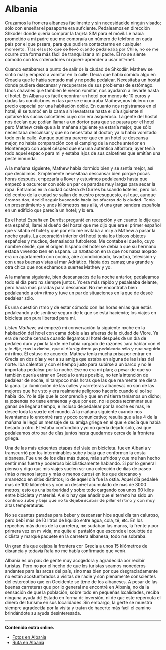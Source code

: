 # Albania
Cruzamos la frontera albanesa fácilmente y sin necesidad de ningún visado; sólo con enseñar el pasaporte era suficiente. Pedaleamos en dirección Shkodër donde quería comprar la tarjeta SIM para el móvil.
Le había prometido a mi padre que me compraría un número de teléfono en cada país por el que pasara, para que pudiera contactarme en cualquier momento. Tras el susto que se llevó cuando pedaleaba por Chile, no se me ocurre otra forma más fácil de tranquilizar a mi padre. Él no se siente cómodo con los ordenadores ni quiere aprender a usar internet.

Cuando estábamos a punto de salir de la ciudad de Shkodër, Mathew se sintió mal y empezó a vomitar en la calle. Decía que había comido algo en Croacia que le había sentado mal y no podía pedalear. Necesitaba un hostal donde pudiera descansar y recuperarse de sus problemas de estómago. Unos chavales que también le vieron vomitar, nos ayudaron a llevarle hasta el hotel.
En Albania es fácil encontrar un hotel por menos de 10 euros y dadas las condiciones en las que se encontraba Mathew, nos hicieron un precio especial por una habitación doble.
En cuanto nos registramos en el hotel, él se tumbó en la cama sin levantarse hasta el día siguiente ni quitarse los sucios calcetines cuyo olor era asqueroso.
La gente del hostal nos decían que podían llamar a un doctor para que se pasara por el hotel pero Mathew creía que a la mañana siguiente ya estaría mejor, que sólo necesitaba descansar y que no necesitaba al doctor; ya lo había vomitado todo en la calle.
Aunque pudiera parecer que en un hotel se descansa mejor, no había comparación con el camping de la noche anterior en Montenegro con aquel césped que era una auténtica alfombra; ayer tenía todo aquel espacio para mi y estaba lejos de sus calcetines que emitían una peste inmunda.

A la mañana siguiente, Mathew había dormido bien y se sentía mejor, así que decidimos. Simplemente necesitaba descansar bien porque pocas horas después, empezaría a llover y estuvimos pedaleando hasta que empezó a oscurecer con sólo un par de paradas muy largas para secar la ropa.
Entramos en la ciudad costera de Durrës buscando hoteles, pero los del centro de la ciudad se salían de nuestro presupuesto, así que, aunque éramos dos, decidí seguir buscando hacia las afueras de la ciudad.
Tenía un presentimiento y unos kilómetros mas allá, vi una gran bandera española en un edificio que parecía un hotel; y lo era.

Es el hotel España en Durrës; pregunté en recepción y en cuanto le dije que era español, llamó al dueño del hostal que me dijo que era el primer español que visitaba el hotel y que por ello me invitaba a mi y a Mathew a pasar la noche gratis. La decoración interior del hotel tenía los típicos objetos españoles y muchos, demasiados futboleros.
Me contaba el dueño, cuyo nombre olvidé, que el origen hispano del hotel se debía a que su hermano estaba viviendo bien en España. La habitación en la que nos había alojado era un apartamento con cocina, aire acondicionado, lavadora, televisión y con unas buenas vistas al mar Adriático.
Había dos camas; una grande y otra chica que nos echamos a suertes Mathew y yo.

A la mañana siguiente, bien descansados de la noche anterior, pedaleamos todo el día pero no siempre juntos. Yo era más rápido y pedaleaba delante, pero hacía más paradas para descansar. No me encontraba bien pedaleando a otro ritmo y tuve un par de situaciones en la que de deseé pedalear sólo.

Es una cuestión ritmo y de estar cómodo con las horas en las que estás pedaleando y de sentirse seguro de lo que se está haciendo; los viajes en bicicleta son pura libertad para mi.

*Listen Mathew*; así empezó mi conversación la siguiente noche en la habitación del hotel con cama doble a las afueras de la ciudad de Vlore.
Ya era de noche cerrada cuando llegamos al hotel después de un día de pedaleo duro y por la tarde me había cargado de razones para hablar con él y le dije, tras la ducha, que al día siguiente yo pedalearía sólo y que seguiría mi ritmo. Él estuvo de acuerdo.
Mathew tenía mucha prisa por entrar en Grecia en dos días y ver a su amiga que estaba en alguna de las islas del norte. Iba calentón y con el tiempo justo para subirse a un barco y no le importaba pedalear por la noche.
Ese no era mi plan; a pesar de que yo también quería entrar en Grecia lo antes posible, no tenía intención de pedalear de noche, ni tampoco más horas que las que realmente me diera la gana. La iluminación de las calles y carreteras albanesas no son de las mejores que he visto y era realmente peligroso hacerlo cuando el sol se había ido.
Yo le dije que le comprendía y que en mi tierra teníamos un dicho; la jodiendia no tiene enmienda y que por eso, no le podía recriminar sus ganas de llegar a tiempo, e incluso de pedalear por la noche es mas, le desee toda la suerte del mundo.
A la mañana siguiente cuando nos levantamos lo encontré raro y poco comunicativo; resulta que a las 4 de la mañana le llegó un mensaje de su amiga griega en el que le decía que había besado a otro.
El estaba confundido y yo no quería dejarlo sólo, así que pedaleamos otro par de días juntos hasta quedarnos cerca de la frontera griega.

Una de las más exigentes etapas del viaje en bicicleta, fue en Albania y transcurrió por los interminables sube y baja que conforman la costa albanesa. Fue uno de los días más duros, más sufridos y que me han hecho sentir más fuerte y poderoso biciclisticamente hablando.
Si por lo general pienso y digo que mis viajes suelen ser una colección de días de paseo (más o menos largos y más o menos duros) en los que descanso y amanezco en sitios distintos; lo de aquel día fue la ostia.
Aquel día pedaleé mas de 100 kilómetros y con un desnivel acumulado de mas de 3000 metros; esto es una barbaridad y sobre todo cargando con unos 60 kilos entre bicicleta y material.
A ello hay que añadir que el terreno ha sido un continuo sube y baja que no te dejaba acabar de pillar el ritmo y con muy altas temperaturas.

No se cuantas paradas para beber y descansar hice aquel día tan caluroso, pero bebí más de 10 litros de líquido entre agua, cola, té, etc.
En los repechos más duros de la carretera, me sudaban las manos, la frente y por primera vez en mi vida, me quite el pantalón que esconde el coulotte de ciclista y marqué paquete en la carretera albanesa; todo me sobraba.

Un gran día que dejaba la frontera con Grecia a unos 15 kilómetros de distancia y todavía Rafa no me había confirmado que venía.

Albania es un país de gente muy acogedora y agradecida por recibir turistas. Pero no por el hecho de que los turistas seamos monederos andantes para las arcas del país, sino mas bien por que desgraciadamente no están acostumbrados a visitas de nadie y son plenamente conscientes del estereotipo que en Occidente se tiene de los albaneses.
A pesar de las buenas carreteras que por lo general me encontré en Albania, no da la sensación de que la población, sobre todo en pequeñas localidades, reciba ninguna ayuda del Estado en forma de inversión, ni de que este repercuta el dinero del turismo en sus localidades. Sin embargo, la gente se muestra siempre agradecida por la visita y tratan de hacerte más fácil el camino brindándote su ayuda desinteresada.

---

**Contenido extra online.**
*   [Fotos en Albania](https://www.flickr.com/photos/47339411@N04/sets/72157647339060025)
*   [Ruta en Albania](http://ridewithgps.com/routes/4793798)
